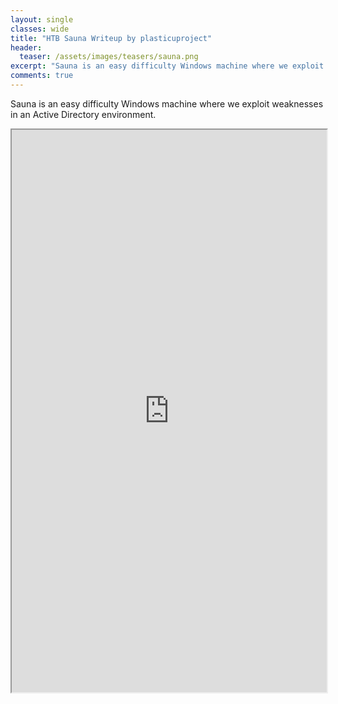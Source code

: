 ```yaml
---
layout: single
classes: wide
title: "HTB Sauna Writeup by plasticuproject"
header:
  teaser: /assets/images/teasers/sauna.png
excerpt: "Sauna is an easy difficulty Windows machine where we exploit weaknesses in an Active Directory environment."
comments: true
---
```


Sauna is an easy difficulty Windows machine where we exploit weaknesses in an Active Directory environment.

<iframe src='https://plasticuproject.github.io/blog/posts/sauna-write-up/' width="100%" height="900" style="background: #FFFFFF"></iframe>

